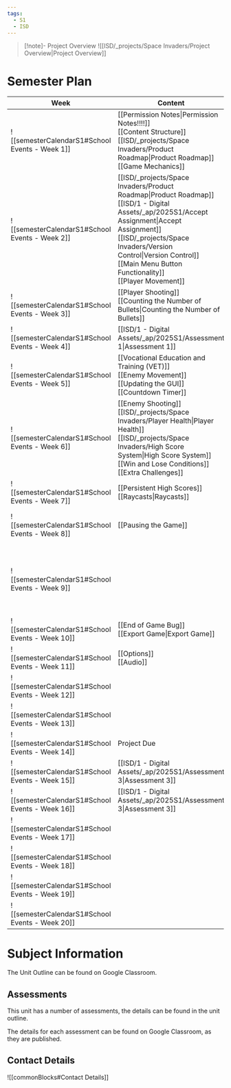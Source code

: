 ```yaml
---
tags:
  - S1
  - ISD
---
```

> [!note]- Project Overview 
> ![[ISD/_projects/Space Invaders/Project Overview|Project Overview]]


# Semester Plan

| Week                                            | Content                                                                                                                                                                                                                                                                                                               | Submissions                                                                                                                                                                              |
| ----------------------------------------------- | --------------------------------------------------------------------------------------------------------------------------------------------------------------------------------------------------------------------------------------------------------------------------------------------------------------------- | ---------------------------------------------------------------------------------------------------------------------------------------------------------------------------------------- |
| ![[semesterCalendarS1#School Events - Week 1]]  | [[Permission Notes\|Permission Notes!!!!]]<br>[[Content Structure]]<br>[[ISD/_projects/Space Invaders/Product Roadmap\|Product Roadmap]]<br>[[Game Mechanics]]                                                                                                                                      |                                                                                                                                                                                          |
| ![[semesterCalendarS1#School Events - Week 2]]  | [[ISD/_projects/Space Invaders/Product Roadmap\|Product Roadmap]]<br>[[ISD/1 - Digital Assets/_ap/2025S1/Accept Assignment\|Accept Assignment]]<br>[[ISD/_projects/Space Invaders/Version Control\|Version Control]]<br>[[Main Menu Button Functionality]]<br>[[Player Movement]] |                                                                                                                                                                                          |
| ![[semesterCalendarS1#School Events - Week 3]]  | [[Player Shooting]]<br>[[Counting the Number of Bullets\|Counting the Number of Bullets]]                                                                                                                                                                                                                             |                                                                                                                                                                                          |
| ![[semesterCalendarS1#School Events - Week 4]]  | [[ISD/1 - Digital Assets/_ap/2025S1/Assessment 1\|Assessment 1]]                                                                                                                                                                                                                                                      | [[ISD/1 - Digital Assets/_ap/2025S1/Assessment 1\|Assessment 1 Due Friday]]                                                                                                              |
| ![[semesterCalendarS1#School Events - Week 5]]  | [[Vocational Education and Training (VET)]]<br>[[Enemy Movement]]<br>[[Updating the GUI]]<br>[[Countdown Timer]]<br>                                                                                                                                                                                                  | ICTICT214 - Google classroom                                                                                                                                                             |
| ![[semesterCalendarS1#School Events - Week 6]]  | [[Enemy Shooting]]<br>[[ISD/_projects/Space Invaders/Player Health\|Player Health]]<br>[[ISD/_projects/Space Invaders/High Score System\|High Score System]]<br>[[Win and Lose Conditions]]<br>[[Extra Challenges]]                                                               |                                                                                                                                                                                          |
| ![[semesterCalendarS1#School Events - Week 7]]  | [[Persistent High Scores]]<br>[[Raycasts\|Raycasts]]                                                                                                                                                                                                                   |                                                                                                                                                                                          |
| ![[semesterCalendarS1#School Events - Week 8]]  | [[Pausing the Game]]                                                                                                                                                                                                                                                                                                        | Line 7 Assessment 2 Practice Tuesday Double<br>Line 6 Assessment 2 Practice Wednesday Double                                                                                             |
| ![[semesterCalendarS1#School Events - Week 9]]  |                                                                                                                                                                                                                                                                                                                       | [[ISD/1 - Digital Assets/_ap/2025S1/Assessment 2\| Line 7 Assessment 2 - Tuesday Double]]<br>[[ISD/1 - Digital Assets/_ap/2025S1/Assessment 2\| Line 6 Assessment 2 - Wednesday Double]] |
| ![[semesterCalendarS1#School Events - Week 10]] | [[End of Game Bug]]<br>[[Export Game\|Export Game]]                                                                                                                                                                                                                    |                                                                                                                                                                                          |
| ![[semesterCalendarS1#School Events - Week 11]] | [[Options]]<br>[[Audio]]                                                                                                                                                                                                                                                                                              |                                                                                                                                                                                          |
| ![[semesterCalendarS1#School Events - Week 12]] |                                                                                                                                                                                                                                                                                                                       |                                                                                                                                                                                          |
| ![[semesterCalendarS1#School Events - Week 13]] |                                                                                                                                                                                                                                                                                                                       |                                                                                                                                                                                          |
| ![[semesterCalendarS1#School Events - Week 14]] | Project Due<br>                                                                                                                                                                                                                                                                                                       |                                                                                                                                                                                          |
| ![[semesterCalendarS1#School Events - Week 15]] | [[ISD/1 - Digital Assets/_ap/2025S1/Assessment 3\|Assessment 3]]                                                                                                                                                                                                                                                      |                                                                                                                                                                                          |
| ![[semesterCalendarS1#School Events - Week 16]] | [[ISD/1 - Digital Assets/_ap/2025S1/Assessment 3\|Assessment 3]]                                                                                                                                                                                                                                                      | **Friday** [[ISD/1 - Digital Assets/_ap/2025S1/Assessment 3\|Assessment 3]]                                                                                                              |
| ![[semesterCalendarS1#School Events - Week 17]] |                                                                                                                                                                                                                                                                                                                       |                                                                                                                                                                                          |
| ![[semesterCalendarS1#School Events - Week 18]] |                                                                                                                                                                                                                                                                                                                       |                                                                                                                                                                                          |
| ![[semesterCalendarS1#School Events - Week 19]] |                                                                                                                                                                                                                                                                                                                       |                                                                                                                                                                                          |
| ![[semesterCalendarS1#School Events - Week 20]] |                                                                                                                                                                                                                                                                                                                       |                                                                                                                                                                                          |

# Subject Information

The Unit Outline can be found on Google Classroom.

## Assessments

This unit has a number of assessments, the details can be found in the unit outline.

The details for each assessment can be found on Google Classroom, as they are published.

## Contact Details

![[commonBlocks#Contact Details]]

